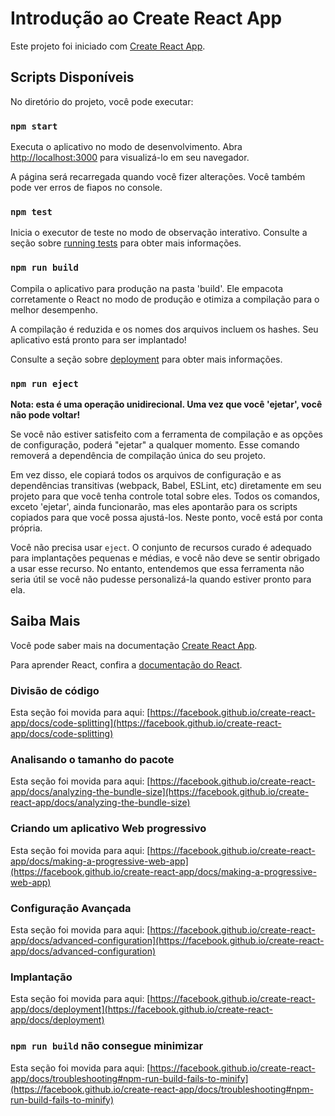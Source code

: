 # Introdução ao Create React App

Este projeto foi iniciado com [Create React App](https://github.com/facebook/create-react-app).

## Scripts Disponíveis

No diretório do projeto, você pode executar:

### `npm start`

Executa o aplicativo no modo de desenvolvimento.
Abra [http://localhost:3000](http://localhost:3000) para visualizá-lo em seu navegador.

A página será recarregada quando você fizer alterações.
Você também pode ver erros de fiapos no console.

### `npm test`

Inicia o executor de teste no modo de observação interativo.
Consulte a seção sobre [running tests](https://facebook.github.io/create-react-app/docs/running-tests) para obter mais informações.

### `npm run build`

Compila o aplicativo para produção na pasta 'build'.
Ele empacota corretamente o React no modo de produção e otimiza a compilação para o melhor desempenho.

A compilação é reduzida e os nomes dos arquivos incluem os hashes.
Seu aplicativo está pronto para ser implantado!

Consulte a seção sobre [deployment](https://facebook.github.io/create-react-app/docs/deployment) para obter mais informações.

### `npm run eject`

**Nota: esta é uma operação unidirecional. Uma vez que você 'ejetar', você não pode voltar!**

Se você não estiver satisfeito com a ferramenta de compilação e as opções de configuração, poderá "ejetar" a qualquer momento. Esse comando removerá a dependência de compilação única do seu projeto.

Em vez disso, ele copiará todos os arquivos de configuração e as dependências transitivas (webpack, Babel, ESLint, etc) diretamente em seu projeto para que você tenha controle total sobre eles. Todos os comandos, exceto 'ejetar', ainda funcionarão, mas eles apontarão para os scripts copiados para que você possa ajustá-los. Neste ponto, você está por conta própria.

Você não precisa usar `eject`. O conjunto de recursos curado é adequado para implantações pequenas e médias, e você não deve se sentir obrigado a usar esse recurso. No entanto, entendemos que essa ferramenta não seria útil se você não pudesse personalizá-la quando estiver pronto para ela.

## Saiba Mais

Você pode saber mais na documentação [Create React App](https://facebook.github.io/create-react-app/docs/getting-started).

Para aprender React, confira a [documentação do React](https://reactjs.org/).

### Divisão de código

Esta seção foi movida para aqui: [https://facebook.github.io/create-react-app/docs/code-splitting](https://facebook.github.io/create-react-app/docs/code-splitting)

### Analisando o tamanho do pacote

Esta seção foi movida para aqui: [https://facebook.github.io/create-react-app/docs/analyzing-the-bundle-size](https://facebook.github.io/create-react-app/docs/analyzing-the-bundle-size)

### Criando um aplicativo Web progressivo

Esta seção foi movida para aqui: [https://facebook.github.io/create-react-app/docs/making-a-progressive-web-app](https://facebook.github.io/create-react-app/docs/making-a-progressive-web-app)

### Configuração Avançada

Esta seção foi movida para aqui: [https://facebook.github.io/create-react-app/docs/advanced-configuration](https://facebook.github.io/create-react-app/docs/advanced-configuration)

### Implantação

Esta seção foi movida para aqui: [https://facebook.github.io/create-react-app/docs/deployment](https://facebook.github.io/create-react-app/docs/deployment)

### `npm run build` não consegue minimizar

Esta seção foi movida para aqui: [https://facebook.github.io/create-react-app/docs/troubleshooting#npm-run-build-fails-to-minify](https://facebook.github.io/create-react-app/docs/troubleshooting#npm-run-build-fails-to-minify)
